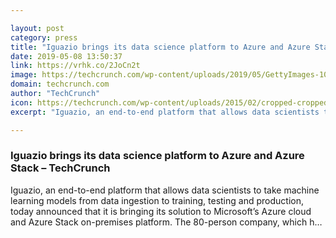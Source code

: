 ```yaml
---

layout: post
category: press
title: "Iguazio brings its data science platform to Azure and Azure Stack"
date: 2019-05-08 13:50:37
link: https://vrhk.co/2JoCn2t
image: https://techcrunch.com/wp-content/uploads/2019/05/GettyImages-1072325472.jpg?w=533
domain: techcrunch.com
author: "TechCrunch"
icon: https://techcrunch.com/wp-content/uploads/2015/02/cropped-cropped-favicon-gradient.png?w=180
excerpt: "Iguazio, an end-to-end platform that allows data scientists to take machine learning models from data ingestion to training, testing and production, today announced that it is bringing its solution to Microsoft’s Azure cloud and Azure Stack on-premises platform. The 80-person company, which h…"

---
```


### Iguazio brings its data science platform to Azure and Azure Stack – TechCrunch

Iguazio, an end-to-end platform that allows data scientists to take machine learning models from data ingestion to training, testing and production, today announced that it is bringing its solution to Microsoft’s Azure cloud and Azure Stack on-premises platform. The 80-person company, which h…